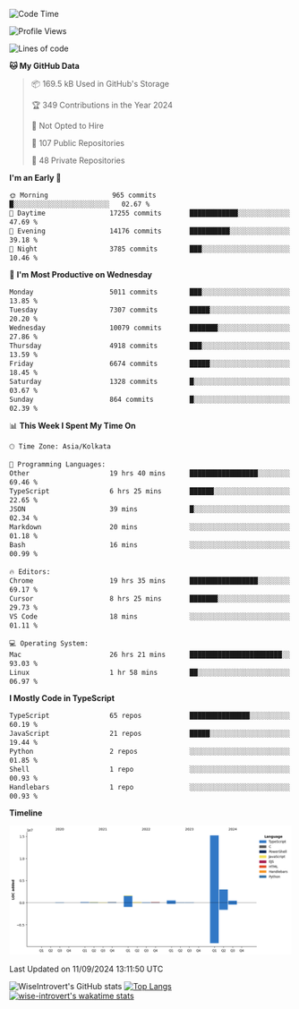 <!--START_SECTION:waka-->
![Code Time](http://img.shields.io/badge/Code%20Time-1%2C595%20hrs%2053%20mins-blue)

![Profile Views](http://img.shields.io/badge/Profile%20Views-0-blue)

![Lines of code](https://img.shields.io/badge/From%20Hello%20World%20I%27ve%20Written-21.4%20million%20lines%20of%20code-blue)

**🐱 My GitHub Data** 

> 📦 169.5 kB Used in GitHub's Storage 
 > 
> 🏆 349 Contributions in the Year 2024
 > 
> 🚫 Not Opted to Hire
 > 
> 📜 107 Public Repositories 
 > 
> 🔑 48 Private Repositories 
 > 
**I'm an Early 🐤** 

```text
🌞 Morning                965 commits         █░░░░░░░░░░░░░░░░░░░░░░░░   02.67 % 
🌆 Daytime                17255 commits       ████████████░░░░░░░░░░░░░   47.69 % 
🌃 Evening                14176 commits       ██████████░░░░░░░░░░░░░░░   39.18 % 
🌙 Night                  3785 commits        ███░░░░░░░░░░░░░░░░░░░░░░   10.46 % 
```
📅 **I'm Most Productive on Wednesday** 

```text
Monday                   5011 commits        ███░░░░░░░░░░░░░░░░░░░░░░   13.85 % 
Tuesday                  7307 commits        █████░░░░░░░░░░░░░░░░░░░░   20.20 % 
Wednesday                10079 commits       ███████░░░░░░░░░░░░░░░░░░   27.86 % 
Thursday                 4918 commits        ███░░░░░░░░░░░░░░░░░░░░░░   13.59 % 
Friday                   6674 commits        █████░░░░░░░░░░░░░░░░░░░░   18.45 % 
Saturday                 1328 commits        █░░░░░░░░░░░░░░░░░░░░░░░░   03.67 % 
Sunday                   864 commits         █░░░░░░░░░░░░░░░░░░░░░░░░   02.39 % 
```


📊 **This Week I Spent My Time On** 

```text
🕑︎ Time Zone: Asia/Kolkata

💬 Programming Languages: 
Other                    19 hrs 40 mins      █████████████████░░░░░░░░   69.46 % 
TypeScript               6 hrs 25 mins       ██████░░░░░░░░░░░░░░░░░░░   22.65 % 
JSON                     39 mins             █░░░░░░░░░░░░░░░░░░░░░░░░   02.34 % 
Markdown                 20 mins             ░░░░░░░░░░░░░░░░░░░░░░░░░   01.18 % 
Bash                     16 mins             ░░░░░░░░░░░░░░░░░░░░░░░░░   00.99 % 

🔥 Editors: 
Chrome                   19 hrs 35 mins      █████████████████░░░░░░░░   69.17 % 
Cursor                   8 hrs 25 mins       ███████░░░░░░░░░░░░░░░░░░   29.73 % 
VS Code                  18 mins             ░░░░░░░░░░░░░░░░░░░░░░░░░   01.11 % 

💻 Operating System: 
Mac                      26 hrs 21 mins      ███████████████████████░░   93.03 % 
Linux                    1 hr 58 mins        ██░░░░░░░░░░░░░░░░░░░░░░░   06.97 % 
```

**I Mostly Code in TypeScript** 

```text
TypeScript               65 repos            ███████████████░░░░░░░░░░   60.19 % 
JavaScript               21 repos            █████░░░░░░░░░░░░░░░░░░░░   19.44 % 
Python                   2 repos             ░░░░░░░░░░░░░░░░░░░░░░░░░   01.85 % 
Shell                    1 repo              ░░░░░░░░░░░░░░░░░░░░░░░░░   00.93 % 
Handlebars               1 repo              ░░░░░░░░░░░░░░░░░░░░░░░░░   00.93 % 
```



**Timeline**

![Lines of Code chart](https://raw.githubusercontent.com/wise-introvert/wise-introvert/master/assets/bar_graph.png)


 Last Updated on 11/09/2024 13:11:50 UTC
<!--END_SECTION:waka-->

![WiseIntrovert's GitHub stats](https://github-readme-stats.vercel.app/api?username=wise-introvert&count_private=true&show_icons=true)
[![Top Langs](https://github-readme-stats.vercel.app/api/top-langs/?username=wise-introvert&langs_count=10)](https://github.com/anuraghazra/github-readme-stats)
[![wise-introvert's wakatime stats](https://github-readme-stats.vercel.app/api/wakatime?username=wiseintrovert)](https://github.com/anuraghazra/github-readme-stats)
